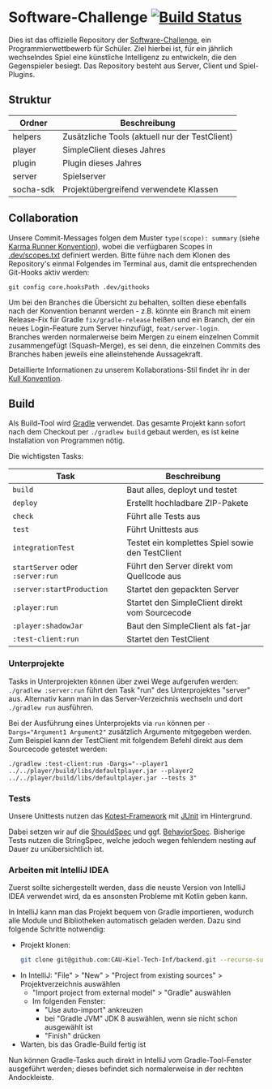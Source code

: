 # Software-Challenge [![Build Status](https://travis-ci.com/CAU-Kiel-Tech-Inf/backend.svg?branch=master)](https://travis-ci.com/CAU-Kiel-Tech-Inf/backend)

Dies ist das offizielle Repository der [Software-Challenge](https://www.software-challenge.de), ein Programmierwettbewerb für Schüler.
Ziel hierbei ist, für ein jährlich wechselndes Spiel eine künstliche Intelligenz zu entwickeln, die den Gegenspieler besiegt.
Das Repository besteht aus Server, Client und Spiel-Plugins.

## Struktur

| Ordner | Beschreibung |
| ------ | ------------ |
| helpers | Zusätzliche Tools (aktuell nur der TestClient) |
| player | SimpleClient dieses Jahres |
| plugin | Plugin dieses Jahres |
| server | Spielserver |
| socha-sdk | Projektübergreifend verwendete Klassen |

## Collaboration

Unsere Commit-Messages folgen dem Muster `type(scope): summary` (siehe [Karma Runner Konvention](http://karma-runner.github.io/latest/dev/git-commit-msg.html)), wobei die verfügbaren Scopes in [.dev/scopes.txt](.dev/scopes.txt) definiert werden. Bitte führe nach dem Klonen des Repository's einmal Folgendes im Terminal aus, damit die entsprechenden Git-Hooks aktiv werden:  

    git config core.hooksPath .dev/githooks

Um bei den Branches die Übersicht zu behalten, sollten diese ebenfalls nach der Konvention benannt werden - z.B. könnte ein Branch mit einem Release-Fix für Gradle `fix/gradle-release` heißen und ein Branch, der ein neues Login-Feature zum Server hinzufügt, `feat/server-login`.  
Branches werden normalerweise beim Mergen zu einem einzelnen Commit zusammengefügt (Squash-Merge), es sei denn, die einzelnen Commits des Branches haben jeweils eine alleinstehende Aussagekraft.

Detaillierte Informationen zu unserem Kollaborations-Stil findet ihr in der [Kull Konvention](https://xerus2000.github.io/kull).

## Build

Als Build-Tool wird [Gradle](https://gradle.org) verwendet. Das gesamte Projekt kann sofort nach dem Checkout per `./gradlew build` gebaut werden, es ist keine Installation von Programmen nötig.

Die wichtigsten Tasks:

| Task | Beschreibung
| ------ | ------------
| `build` | Baut alles, deployt und testet
| `deploy` | Erstellt hochladbare ZIP-Pakete
| `check` | Führt alle Tests aus
| `test` | Führt Unittests aus
| `integrationTest` | Testet ein komplettes Spiel sowie den TestClient
| `startServer` oder `:server:run` | Führt den Server direkt vom Quellcode aus
| `:server:startProduction` | Startet den gepackten Server
| `:player:run` | Startet den SimpleClient direkt vom Sourcecode
| `:player:shadowJar` | Baut den SimpleClient als fat-jar
| `:test-client:run` | Startet den TestClient

### Unterprojekte

Tasks in Unterprojekten können über zwei Wege aufgerufen werden:  
`./gradlew :server:run` führt den Task "run" des Unterprojektes "server" aus.
Alternativ kann man in das Server-Verzeichnis wechseln und dort `./gradlew run` ausführen.

Bei der Ausführung eines Unterprojekts via `run` können per `-Dargs="Argument1 Argument2"` zusätzlich Argumente mitgegeben werden. Zum Beispiel kann der TestClient mit folgendem Befehl direkt aus dem Sourcecode getestet werden:

    ./gradlew :test-client:run -Dargs="--player1 ../../player/build/libs/defaultplayer.jar --player2 ../../player/build/libs/defaultplayer.jar --tests 3"

### Tests

Unsere Unittests nutzen das [Kotest-Framework](https://kotest.io) mit [JUnit](https://junit.org) im Hintergrund.

Dabei setzen wir auf die [ShouldSpec](https://kotest.io/styles/#should-spec) und ggf. [BehaviorSpec](https://kotest.io/styles/#behavior-spec).
Bisherige Tests nutzen die StringSpec, welche jedoch wegen fehlendem nesting auf Dauer zu unübersichtlich ist.

### Arbeiten mit IntelliJ IDEA

Zuerst sollte sichergestellt werden, dass die neuste Version von IntelliJ IDEA verwendet wird, da es ansonsten Probleme mit Kotlin geben kann.

In IntelliJ kann man das Projekt bequem von Gradle importieren, wodurch alle Module und Bibliotheken automatisch geladen werden.
Dazu sind folgende Schritte notwendig:

- Projekt klonen:
  ```sh
  git clone git@github.com:CAU-Kiel-Tech-Inf/backend.git --recurse-submodules --shallow-submodules
  ```
- In IntelliJ: "File" > "New" > "Project from existing sources" > Projektverzeichnis auswählen
  - "Import project from external model" > "Gradle" auswählen
  - Im folgenden Fenster:
    - "Use auto-import" ankreuzen
    - bei "Gradle JVM" JDK 8 auswählen, wenn sie nicht schon ausgewählt ist
    - "Finish" drücken
- Warten, bis das Gradle-Build fertig ist

Nun können Gradle-Tasks auch direkt in IntelliJ vom Gradle-Tool-Fenster ausgeführt werden; dieses befindet sich normalerweise in der rechten Andockleiste.